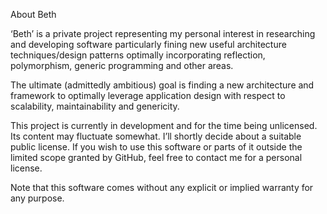 About Beth

‘Beth’ is a private project representing my personal interest in researching and developing software
particularly fining new useful architecture techniques/design patterns optimally incorporating
reflection, polymorphism, generic programming and other areas.

The ultimate (admittedly ambitious) goal is finding a new architecture and framework to optimally
leverage application design with respect to scalability, maintainability and genericity.

This project is currently in development and for the time being unlicensed. Its content may fluctuate
somewhat. I’ll shortly decide about a suitable public license. If you wish to use this software or parts
of it outside the limited scope granted by GitHub, feel free to contact me for a personal license.

Note that this software comes without any explicit or implied warranty for any purpose.

